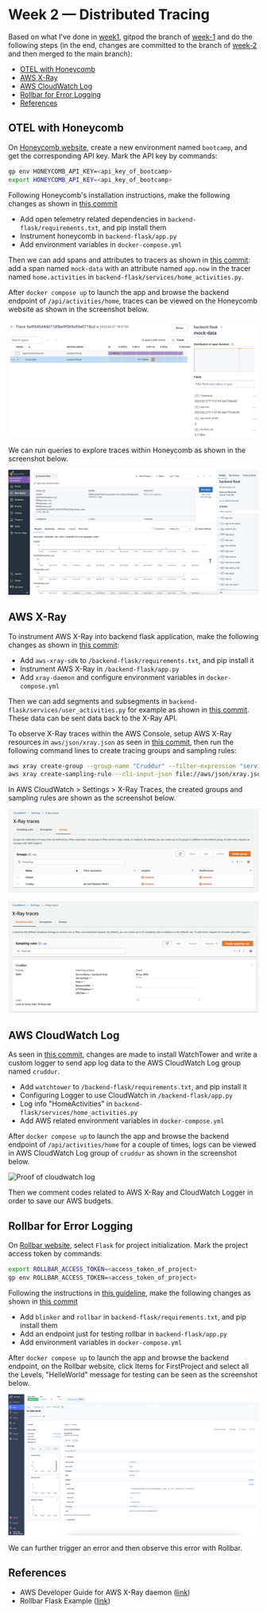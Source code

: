 # Week 2 — Distributed Tracing

Based on what I've done in [week1](https://github.com/beiciliang/aws-bootcamp-cruddur-2023/blob/main/journal/week1.md), gitpod the branch of [week-1](https://github.com/beiciliang/aws-bootcamp-cruddur-2023/tree/week-1) and do the following steps (in the end, changes are committed to the branch of [week-2](https://github.com/beiciliang/aws-bootcamp-cruddur-2023/tree/week-2) and then merged to the main branch):

- [OTEL with Honeycomb](#otel-with-honeycomb)
- [AWS X-Ray](#aws-x-ray)
- [AWS CloudWatch Log](#aws-cloudwatch-log)
- [Rollbar for Error Logging](#rollbar-for-error-logging)
- [References](#references)

## OTEL with Honeycomb

On [Honeycomb website](https://www.honeycomb.io/), create a new environment named `bootcamp`, and get the corresponding API key. Mark the API key by commands:

```sh
gp env HONEYCOMB_API_KEY=<api_key_of_bootcamp>
export HONEYCOMB_API_KEY=<api_key_of_bootcamp>
```

Following Honeycomb's installation instructions, make the following changes as shown in [this commit](https://github.com/beiciliang/aws-bootcamp-cruddur-2023/commit/92ad0998d016bf2d0926d080768e320332b4cb2e)
- Add open telemetry related dependencies in `backend-flask/requirements.txt`, and pip install them
- Instrument honeycomb in `backend-flask/app.py`
- Add environment variables in `docker-compose.yml`

Then we can add spans and attributes to tracers as shown in [this commit](https://github.com/beiciliang/aws-bootcamp-cruddur-2023/commit/ef662fb1fc14fed7afbb79718702c9845cd5c5a5): add a span named `mock-data` with an attribute named `app.now` in the tracer named `home.activities` in `backend-flask/services/home_activities.py`. 

After `docker compose up` to launch the app and browse the backend endpoint of `/api/activities/home`, traces can be viewed on the Honeycomb website as shown in the screenshot below.

![Proof of honeycomb trace](assets/week02-honeycomb-trace.png)

We can run queries to explore traces within Honeycomb as shown in the screenshot below.

![Proof of honeycomb query](assets/week02-honeycomb-query.png)

## AWS X-Ray

To instrument AWS X-Ray into backend flask application, make the following changes as shown in [this commit](https://github.com/beiciliang/aws-bootcamp-cruddur-2023/commit/f47db0187eb421f08118bff314a35849baf935fb):
- Add `aws-xray-sdk` to `/backend-flask/requirements.txt`, and pip install it
- Instrument AWS X-Ray in `/backend-flask/app.py`
- Add `xray-daemon` and configure environment variables in `docker-compose.yml`

Then we can add segments and subsegments in `backend-flask/services/user_activities.py` for example as shown in [this commit](https://github.com/beiciliang/aws-bootcamp-cruddur-2023/commit/a5a131f954cff5516897fbf9269d459e0a2b383d). These data can be sent data back to the X-Ray API.

To observe X-Ray traces within the AWS Console, setup AWS X-Ray resources in `aws/json/xray.json` as seen in [this commit](https://github.com/beiciliang/aws-bootcamp-cruddur-2023/commit/0fbb8e89bb3fc810e58f1d3e5fe7699a12da6af2), then run the following command lines to create tracing groups and sampling rules:

```sh
aws xray create-group --group-name "Cruddur" --filter-expression "service(\"backend-flask\")" 
aws xray create-sampling-rule --cli-input-json file://aws/json/xray.json
```

In AWS CloudWatch > Settings > X-Ray Traces, the created groups and sampling rules are shown as the screenshot below.

![Proof of xray group](assets/week02-xray-group.png)

![Proof of xray rule](assets/week02-xray-rule.png)

## AWS CloudWatch Log 

As seen in [this commit](https://github.com/beiciliang/aws-bootcamp-cruddur-2023/commit/a5a476e9d1c435572de4a66a9104c8ae609a7e7d), changes are made to install WatchTower and write a custom logger to send app log data to the AWS CloudWatch Log group named `cruddur`.
- Add `watchtower` to `/backend-flask/requirements.txt`, and pip install it
- Configuring Logger to use CloudWatch in `/backend-flask/app.py`
- Log info "HomeActivities" in `backend-flask/services/home_activities.py`
- Add AWS related environment variables in `docker-compose.yml`

After `docker compose up` to launch the app and browse the backend endpoint of `/api/activities/home` for a couple of times, logs can be viewed in AWS CloudWatch Log group of `cruddur` as shown in the screenshot below.

![Proof of cloudwatch log](week02-cloudwatch-log.png)

Then we comment codes related to AWS X-Ray and CloudWatch Logger in order to save our AWS budgets.

## Rollbar for Error Logging

On [Rollbar website](https://rollbar.com/), select `Flask` for project initialization. Mark the project access token by commands:

```sh
export ROLLBAR_ACCESS_TOKEN=<access_token_of_project>
gp env ROLLBAR_ACCESS_TOKEN=<access_token_of_project>
```

Following the instructions in [this guideline](https://github.com/omenking/aws-bootcamp-cruddur-2023/blob/week-2/journal/week2.md#rollbar), make the following changes as shown in [this commit](https://github.com/beiciliang/aws-bootcamp-cruddur-2023/commit/126dab380a1e29c89d100089e87bb7a2dc4e2498)
- Add `blinker` and `rollbar` in `backend-flask/requirements.txt`, and pip install them
- Add an endpoint just for testing rollbar in `backend-flask/app.py`
- Add environment variables in `docker-compose.yml`

After `docker compose up` to launch the app and browse the backend endpoint, on the Rollbar website, click Items for FirstProject and select all the Levels, "HelleWorld" message for testing can be seen as the screenshot below.

![Proof of rollbar](assets/week02-rollbar-helloworld.png)

We can further trigger an error and then observe this error with Rollbar.

## References

- AWS Developer Guide for AWS X-Ray daemon ([link](https://docs.aws.amazon.com/xray/latest/devguide/xray-daemon.html))
- Rollbar Flask Example ([link](https://github.com/rollbar/rollbar-flask-example/blob/master/hello.py))
